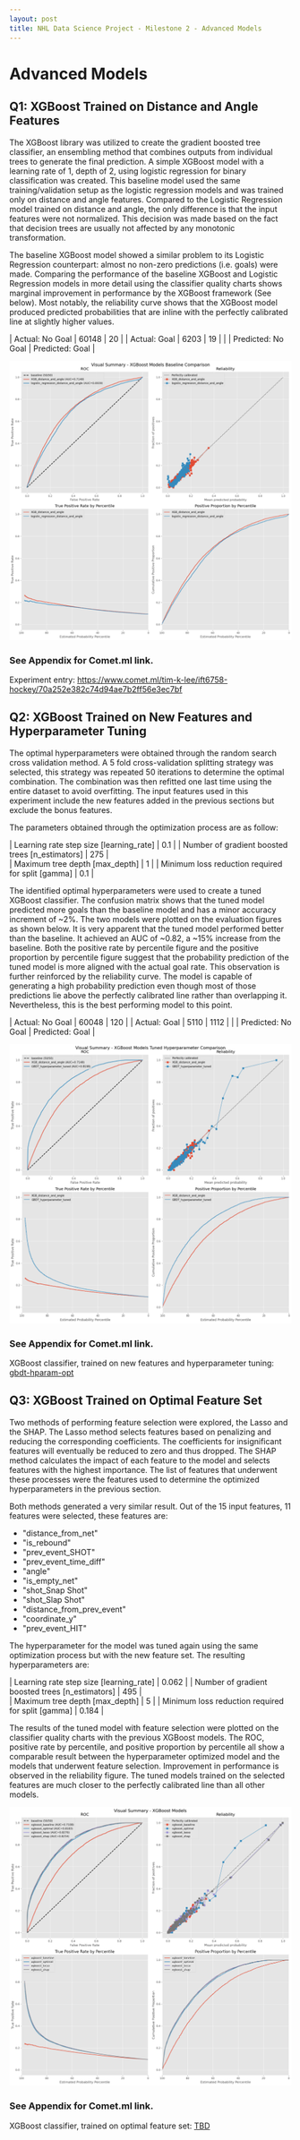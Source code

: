 ```yaml
---
layout: post
title: NHL Data Science Project - Milestone 2 - Advanced Models
---
```



# Advanced Models

## Q1: XGBoost Trained on Distance and Angle Features

The XGBoost library was utilized to create the gradient boosted tree classifier, an ensembling method that combines outputs from individual trees to generate the final prediction. A simple XGBoost model with a learning rate of 1, depth of 2, using logistic regression for binary classification was created. This baseline model used the same training/validation setup as the logistic regression models and was trained only on distance and angle features. Compared to the Logistic Regression model trained on distance and angle, the only difference is that the input features were not normalized. This decision was made based on the fact that decision trees are usually not affected by any monotonic transformation. 

The baseline XGBoost model showed a similar problem to its Logistic Regression counterpart: almost no non-zero predictions (i.e. goals) were made. Comparing the performance of the baseline XGBoost and Logistic Regression models in more detail using the classifier quality charts shows marginal improvement in performance by the XGBoost framework (See below). Most notably, the reliability curve shows that the XGBoost model produced predicted probabilities that are inline with the perfectly calibrated line at slightly higher values. 


| Actual: No Goal |        60148       |        20        |
|   Actual: Goal  |        6203        |        19        |
|                 | Predicted: No Goal | Predicted: Goal |


![XGBoost Baseline](/Images/M2_AM_Q2_XGBoost_Baseline.png)

### See Appendix for Comet.ml link.
Experiment entry: https://www.comet.ml/tim-k-lee/ift6758-hockey/70a252e382c74d94ae7b2ff56e3ec7bf




## Q2: XGBoost Trained on New Features and Hyperparameter Tuning

The optimal hyperparameters were obtained through the random search cross validation method. A 5 fold cross-validation splitting strategy was selected, this strategy was repeated 50 iterations to determine the optimal combination. The combination was then refitted one last time using the entire dataset to avoid overfitting. The input features used in this experiment include the new features added in the previous sections but exclude the bonus features.

The parameters obtained through the optimization process are as follow:

| Learning rate step size [learning_rate]            | 0.1 | 
| Number of gradient boosted trees [n_estimators]    | 275 |  
| Maximum tree depth [max_depth]                     | 1 | 
| Minimum loss reduction required for split [gamma]  | 0.1 |

The identified optimal hyperparameters were used to create a tuned XGBoost classifier. The confusion matrix shows that the tuned model predicted more goals than the baseline model and has a minor accuracy increment of ~2%. The two models were plotted on the evaluation figures as shown below. It is very apparent that the tuned model performed better than the baseline. It achieved an AUC of ~0.82, a ~15% increase from the baseline. Both the positive rate by percentile figure and the positive proportion by percentile figure suggest that the probability prediction of the tuned model is more aligned with the actual goal rate. This observation is further reinforced by the reliability curve. The model is capable of generating a high probability prediction even though most of those predictions lie above the perfectly calibrated line rather than overlapping it. Nevertheless, this is the best performing model to this point.

| Actual: No Goal |        60048       |        120        |
|   Actual: Goal  |        5110        |        1112        |
|                 | Predicted: No Goal | Predicted: Goal |

![XGBoost Hyperparameter Tuned](/Images/M2_AM_Q2_XGBoost_Hyper_Tuned.png)

### See Appendix for Comet.ml link.
XGBoost classifier, trained on new features and hyperparameter tuning: [gbdt-hparam-opt](https://www.comet.ml/tim-k-lee/model-registry/gbdt-hparam-opt)




## Q3: XGBoost Trained on Optimal Feature Set

Two methods of performing feature selection were explored, the Lasso and the SHAP. The Lasso method selects features based on penalizing and reducing the corresponding coefficients. The coefficients for insignificant features will eventually be reduced to zero and thus dropped. The SHAP method calculates the impact of each feature to the model and selects features with the highest importance. The list of features that underwent these processes were the features used to determine the optimized hyperparameters in the previous section. 

Both methods generated a very similar result. Out of the 15 input features, 11 features were selected, these features are:  
 - "distance_from_net"
 - "is_rebound"
 - "prev_event_SHOT"
 - "prev_event_time_diff"
 - "angle"
 - "is_empty_net"
 - "shot_Snap Shot"
 - "shot_Slap Shot"
 - "distance_from_prev_event"
 - "coordinate_y"
 - "prev_event_HIT"

The hyperparameter for the model was tuned again using the same optimization process but with the new feature set. The resulting hyperparameters are:

| Learning rate step size [learning_rate]            | 0.062 | 
| Number of gradient boosted trees [n_estimators]    | 495 |  
| Maximum tree depth [max_depth]                     | 5 | 
| Minimum loss reduction required for split [gamma]  | 0.184 |


The results of the tuned model with feature selection were plotted on the classifier quality charts with the previous XGBoost models. The ROC, positive rate by percentile, and positive proportion by percentile all show a comparable result between the hyperparameter optimized model and the models that underwent feature selection. Improvement in performance is observed in the reliability figure. The tuned models trained on the selected features are much closer to the perfectly calibrated line than all other models.

![XGBoost Feature Selected](/Images/M2_AM_Q3_XGBoost_Tuned_Feature_Selected.png)

### See Appendix for Comet.ml link.
XGBoost classifier, trained on optimal feature set: [TBD](https://www.comet.ml/tim-k-lee/model-registry/TBD)










